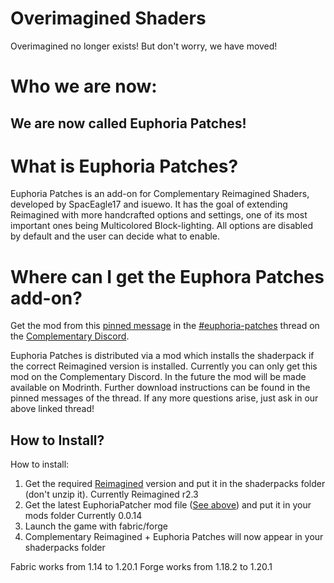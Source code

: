 # Overimagined Shaders
Overimagined no longer exists! But don't worry, we have moved!

# Who we are now:
## We are now called Euphoria Patches!

# What is Euphoria Patches?
Euphoria Patches is an add-on for Complementary Reimagined Shaders, developed by SpacEagle17 and isuewo. It has the goal of extending Reimagined with more handcrafted options and settings, one of its most important ones being Multicolored Block-lighting. All options are disabled by default and the user can decide what to enable.

# Where can I get the Euphora Patches add-on?

Get the mod from this [pinned message](https://discord.com/channels/744189556768636941/1005837848982847548/1086263167132368926) in the [#euphoria-patches](https://discord.com/channels/744189556768636941/1005837848982847548) thread on the [Complementary Discord](https://discord.gg/A6faFYt).

Euphoria Patches is distributed via a mod which installs the shaderpack if the correct Reimagined version is installed.
Currently you can only get this mod on the Complementary Discord. In the future the mod will be made available on Modrinth. Further download instructions can be found in the pinned messages of the thread.
If any more questions arise, just ask in our above linked thread!

## How to Install?
How to install:
1) Get the required [Reimagined](https://modrinth.com/shader/complementary-reimagined/versions) version and put it in the shaderpacks folder (don't unzip it).
  Currently Reimagined r2.3
3) Get the latest EuphoriaPatcher mod file ([See above](https://github.com/isuewo/OverimaginedShaders/blob/release/README.md#L12)) and put it in your mods folder
  Currently 0.0.14
4) Launch the game with fabric/forge
5) Complementary Reimagined + Euphoria Patches will now appear in your shaderpacks folder

Fabric works from 1.14 to 1.20.1
Forge works from 1.18.2 to 1.20.1
